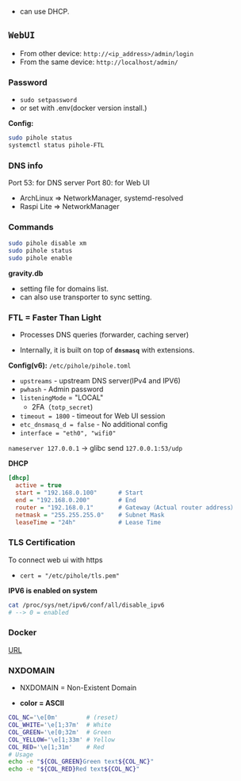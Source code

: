 
* can use DHCP.

##  `WebUI`

* From other device: `http://<ip_address>/admin/login`
* From the same device: `http://localhost/admin/`

### Password
* `sudo setpassword`
* or set with .env(docker version install.)

**Config:**
```bash
sudo pihole status
systemctl status pihole-FTL
```
### DNS info

Port 53: for DNS server
Port 80: for Web UI

* ArchLinux => NetworkManager, systemd-resolved
* Raspi Lite => NetworkManager

### Commands

```bash
sudo pihole disable xm
sudo pihole status
sudo pihole enable

```
**gravity.db**
* setting file for domains list.
* can also use transporter to sync setting.


### FTL = Faster Than Light

* Processes DNS queries (forwarder, caching server)

* Internally, it is built on top of **`dnsmasq`** with extensions.

**Config(v6):** `/etc/pihole/pihole.toml`

* `upstreams`  - upstream DNS server(IPv4 and IPV6) 
* `pwhash` - Admin password
* `listeningMode` = "LOCAL"
    * 2FA（`totp_secret`)
* `timeout = 1800` - timeout for Web UI session
* `etc_dnsmasq_d = false` - No additional config    
* `interface = "eth0", "wifi0"`

`nameserver 127.0.0.1` -> glibc send `127.0.0.1:53/udp`

**DHCP**

```ini
[dhcp]
  active = true
  start = "192.168.0.100"      # Start
  end = "192.168.0.200"        # End
  router = "192.168.0.1"       # Gateway（Actual router address）
  netmask = "255.255.255.0"    # Subnet Mask
  leaseTime = "24h"            # Lease Time
```

### TLS Certification

To connect web ui with https
* `cert = "/etc/pihole/tls.pem"`

**IPV6 is enabled on system**
```bash
cat /proc/sys/net/ipv6/conf/all/disable_ipv6
# --> 0 = enabled
```

### Docker
[URL](https://docs.pi-hole.net/docker/configuration/)

### NXDOMAIN
* NXDOMAIN = Non-Existent Domain


* **color = ASCII**
```bash
COL_NC='\e[0m'        # (reset)
COL_WHITE='\e[1;37m'  # White
COL_GREEN='\e[0;32m'  # Green
COL_YELLOW='\e[1;33m' # Yellow
COL_RED='\e[1;31m'    # Red
# Usage
echo -e "${COL_GREEN}Green text${COL_NC}"
echo -e "${COL_RED}Red text${COL_NC}"
```
